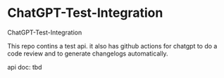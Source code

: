# ChatGPT-Test-Integration
ChatGPT-Test-Integration

This repo contins a test api.
it also has github actions for chatgpt to do a code review and to generate changelogs automatically.

api doc: tbd